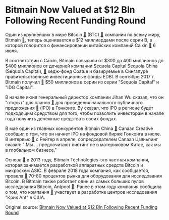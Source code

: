 # Bitmain Now Valued at $12 Bln Following Recent Funding Round 

Один из крупнейших в мире Bitcoin  [🔗](https://cointelegraph.com/bitcoin-price-index)  (BTC)  [🔗](https://cointelegraph.com/tags/mining)  компании по всему миру, Bitmain  [🔗](https://cointelegraph.com/tags/bitmain), теперь оценивается в $12 миллиардами после серии B, в которой говорится о финансировании китайских компаний Caixin  [🔗](http://finance.caixin.com/2018-07-06/101294819.html)  6 июля.

В соответствии с Caixin, Bitmain повысили от $300 до 400 миллионов до $400 миллионов от дочерней компании Sequoia Capital Sequoia China (Sequoia Capital), [🔗](https://cointelegraph.com/tags/usa)  хедж-фонд Coatue и базируемые в Сингапуре правительственные инвестиционные фонды EDBI. В сентябре 2017 г. Bitmain получил  [🔗](https://cointelegraph.com/news/sequoia-and-idg-to-invest-50-mln-in-bitmain)  $50 миллионов в серии из серии "Sequoia Capital" и "IDG Capital".

В начале июня генеральный директор компании Jihan Wu сказал, что он "открыт" для планов  [🔗](https://cointelegraph.com/news/mining-giant-bitmain-s-ceo-wu-open-to-hong-kong-ipo-report-says)  для проведения начального публичного предложения  [🔗](https://cointelegraph.com/tags/ipo)  (IPO) в Гонконге. Ву сказал, что IPO в регионе будет подходящим средством для того, чтобы позволить инвесторам в начале года получить денежные средства в своих фондах.

В мае один из главных конкурентов Bitmain China  [🔗](https://cointelegraph.com/tags/china) Canaan Creative сообщил о том, что он начнет IPO на фондовой бирже Гонконга в июле. В интервью  [🔗](https://www.reuters.com/article/us-crypto-canaancreative-ipo/cryptocurrency-miner-canaan-eyes-ipo-bets-on-chinas-push-for-chip-industry-idUSKCN1HD0I3)  с Рейтер в апреле, сопредседателем Canaan Цзяньпинг сказал: " Мы ... предпочитают листинг не в материковом Китае, как мы в глобальном бизнесе."

Основа  [🔗](https://en.wikipedia.org/wiki/Bitmain)  в 2013 году, Bitmain Technologies-это частная компания, которая занимается разработкой аппаратных средств Bitcoin и микросхем ASIC. В феврале 2018 года компания, как сообщается, провела  [🔗](http://fortune.com/2018/02/24/bitcoin-mining-bitmain-profits/)  70-80 процентов рынка для оборудования для исследования Bitcoin. В Bitmain также работает один из самых больших пулов исследования Bitcoin, Antpool  [🔗](https://cointelegraph.com/tags/antpool). Ранее в этом году компания сообщила о том, что компания  [🔗](https://cointelegraph.com/news/chinese-crypto-mining-giant-bitmain-developing-facilities-in-us-document-suggests)  участвует в разработке центров исследования "Крик Ant" в США.

Original source: [Bitmain Now Valued at $12 Bln Following Recent Funding Round ](https://cointelegraph.com/news/bitmain-receives-12-bln-investment-in-a-recent-funding-round)